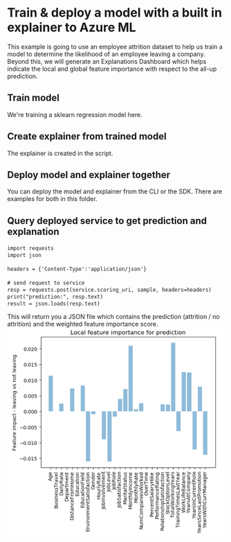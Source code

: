 # Train & deploy a model with a built in explainer to Azure ML
This example is going to use an employee attrition dataset to help us train a model to determine the likelihood of an employee leaving a company. Beyond this, we will generate an Explanations Dashboard which helps indicate the local and global feature importance with respect to the all-up prediction.

## Train model
We're training a sklearn regression model here.

## Create explainer from trained model
The explainer is created in the script.

## Deploy model and explainer together
You can deploy the model and explainer from the CLI or the SDK. There are examples for both in this folder.

## Query deployed service to get prediction and explanation
```
import requests
import json

headers = {'Content-Type':'application/json'}

# send request to service
resp = requests.post(service.scoring_uri, sample, headers=headers)
print("prediction:", resp.text)
result = json.loads(resp.text)
```

This will return you a JSON file which contains the prediction (attrition / no attrition) and the weighted feature importance score.
![./media/prediction-features.png](./media/prediction-features.png)
